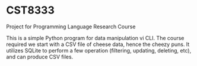 # CST8333
Project for Programming Language Research Course

This is a simple Python program for data manipulation vi CLI. The course required we start with a CSV file of cheese data, hence the cheezy puns.
It utilizes SQLite to perform a few operation (filtering, updating, deleting, etc), and can produce CSV files. 
